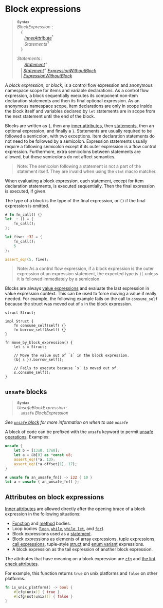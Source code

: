 # Block expressions

> **<sup>Syntax</sup>**\
> _BlockExpression_ :\
> &nbsp;&nbsp; `{`\
> &nbsp;&nbsp; &nbsp;&nbsp; [_InnerAttribute_]<sup>\*</sup>\
> &nbsp;&nbsp; &nbsp;&nbsp; _Statements_<sup>?</sup>\
> &nbsp;&nbsp; `}`
>
> _Statements_ :\
> &nbsp;&nbsp; &nbsp;&nbsp; [_Statement_]<sup>\+</sup>\
> &nbsp;&nbsp; | [_Statement_]<sup>\+</sup> [_ExpressionWithoutBlock_]\
> &nbsp;&nbsp; | [_ExpressionWithoutBlock_]

A *block expression*, or *block*, is a control flow expression and anonymous
namespace scope for items and variable declarations. As a control flow
expression, a block sequentially executes its component non-item declaration
statements and then its final optional expression. As an anonymous namespace
scope, item declarations are only in scope inside the block itself and variables
declared by `let` statements are in scope from the next statement until the end
of the block.

Blocks are written as `{`, then any [inner attributes], then [statements],
then an optional expression, and finally a `}`. Statements are usually required
to be followed a semicolon, with two exceptions. Item declaration statements do
not need to be followed by a semicolon. Expression statements usually require
a following semicolon except if its outer expression is a flow control
expression. Furthermore, extra semicolons between statements are allowed, but
these semicolons do not affect semantics.

> Note: The semicolon following a statement is not a part of the statement
> itself. They are invalid when using the `stmt` macro matcher.

When evaluating a block expression, each statement, except for item declaration
statements, is executed sequentially. Then the final expression is executed,
if given.

The type of a block is the type of the final expression, or `()` if the final
expression is omitted.

```rust
# fn fn_call() {}
let _: () = {
    fn_call();
};

let five: i32 = {
    fn_call();
    5
};

assert_eq!(5, five);
```

> Note: As a control flow expression, if a block expression is the outer
> expression of an expression statement, the expected type is `()` unless it
> is followed immediately by a semicolon.

Blocks are always [value expressions] and evaluate the last expression in
value expression context. This can be used to force moving a value if really
needed. For example, the following example fails on the call to `consume_self`
because the struct was moved out of `s` in the block expression.

```rust,compile_fail
struct Struct;

impl Struct {
    fn consume_self(self) {}
    fn borrow_self(&self) {}
}

fn move_by_block_expression() {
    let s = Struct;

    // Move the value out of `s` in the block expression.
    (&{ s }).borrow_self();

    // Fails to execute because `s` is moved out of.
    s.consume_self();
}
```

## `unsafe` blocks

> **<sup>Syntax</sup>**\
> _UnsafeBlockExpression_ :\
> &nbsp;&nbsp; `unsafe` _BlockExpression_

_See [`unsafe` block](../unsafe-blocks.md) for more information on when to use `unsafe`_

A block of code can be prefixed with the `unsafe` keyword to permit [unsafe
operations]. Examples:

```rust
unsafe {
    let b = [13u8, 17u8];
    let a = &b[0] as *const u8;
    assert_eq!(*a, 13);
    assert_eq!(*a.offset(1), 17);
}

# unsafe fn an_unsafe_fn() -> i32 { 10 }
let a = unsafe { an_unsafe_fn() };
```

## Attributes on block expressions

[Inner attributes] are allowed directly after the opening brace of a block
expression in the following situations:

* [Function] and [method] bodies.
* Loop bodies ([`loop`], [`while`], [`while let`], and [`for`]).
* Block expressions used as a [statement].
* Block expressions as elements of [array expressions], [tuple expressions],
  [call expressions], tuple-style [struct] and [enum variant] expressions.
* A block expression as the tail expression of another block expression.
<!-- Keep list in sync with expressions.md -->

The attributes that have meaning on a block expression are [`cfg`] and [the
lint check attributes].

For example, this function returns `true` on unix platforms and `false` on other
platforms.

```rust
fn is_unix_platform() -> bool {
    #[cfg(unix)] { true }
    #[cfg(not(unix))] { false }
}
```

[_ExpressionWithoutBlock_]: ../expressions.md
[_InnerAttribute_]: ../attributes.md
[_Statement_]: ../statements.md
[`cfg`]: ../conditional-compilation.md
[`for`]: loop-expr.md#iterator-loops
[`loop`]: loop-expr.md#infinite-loops
[`while let`]: loop-expr.md#predicate-pattern-loops
[`while`]: loop-expr.md#predicate-loops
[array expressions]: array-expr.md
[call expressions]: call-expr.md
[enum variant]: enum-variant-expr.md
[function]: ../items/functions.md
[inner attributes]: ../attributes.md
[method]: ../items/associated-items.md#methods
[statement]: ../statements.md
[statements]: ../statements.md
[struct]: struct-expr.md
[the lint check attributes]: ../attributes/diagnostics.md#lint-check-attributes
[tuple expressions]: tuple-expr.md
[unsafe operations]: ../unsafety.md
[value expressions]: ../expressions.md#place-expressions-and-value-expressions
